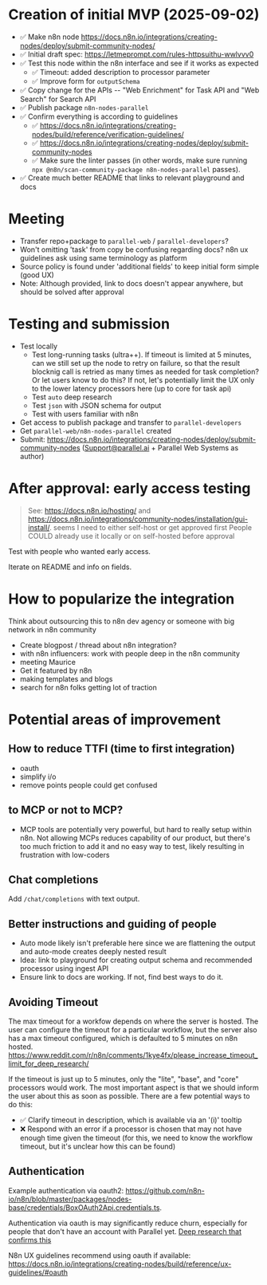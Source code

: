 # Creation of initial MVP (2025-09-02)

- ✅ Make n8n node https://docs.n8n.io/integrations/creating-nodes/deploy/submit-community-nodes/
- ✅ Initial draft spec: https://letmeprompt.com/rules-httpsuithu-wwlvvv0
- ✅ Test this node within the n8n interface and see if it works as expected
  - ✅ Timeout: added description to processor parameter
  - ✅ Improve form for `outputSchema`
- ✅ Copy change for the APIs -- "Web Enrichment" for Task API and "Web Search" for Search API
- ✅ Publish package `n8n-nodes-parallel`
- ✅ Confirm everything is according to guidelines
  - ✅ https://docs.n8n.io/integrations/creating-nodes/build/reference/verification-guidelines/
  - ✅ https://docs.n8n.io/integrations/creating-nodes/deploy/submit-community-nodes
  - ✅ Make sure the linter passes (in other words, make sure running `npx @n8n/scan-community-package n8n-nodes-parallel` passes).
- ✅ Create much better README that links to relevant playground and docs

# Meeting

- Transfer repo+package to `parallel-web` / `parallel-developers`?
- Won't omitting 'task' from copy be confusing regarding docs? n8n ux guidelines ask using same terminology as platform
- Source policy is found under 'additional fields' to keep initial form simple (good UX)
- Note: Although provided, link to docs doesn't appear anywhere, but should be solved after approval

# Testing and submission

- Test locally
  - Test long-running tasks (ultra++). If timeout is limited at 5 minutes, can we still set up the node to retry on failure, so that the result blocknig call is retried as many times as needed for task completion? Or let users know to do this? If not, let's potentially limit the UX only to the lower latency processors here (up to core for task api)
  - Test `auto` deep research
  - Test `json` with JSON schema for output
  - Test with users familiar with n8n
- Get access to publish package and transfer to `parallel-developers`
- Get `parallel-web/n8n-nodes-parallel` created
- Submit: https://docs.n8n.io/integrations/creating-nodes/deploy/submit-community-nodes (Support@parallel.ai + Parallel Web Systems as author)

# After approval: early access testing

> See: https://docs.n8n.io/hosting/ and https://docs.n8n.io/integrations/community-nodes/installation/gui-install/.
> seems I need to either self-host or get approved first
> People COULD already use it locally or on self-hosted before approval

Test with people who wanted early access.

Iterate on README and info on fields.

# How to popularize the integration

Think about outsourcing this to n8n dev agency or someone with big network in n8n community

- Create blogpost / thread about n8n integration?
- with n8n influencers: work with people deep in the n8n community
- meeting Maurice
- Get it featured by n8n
- making templates and blogs
- search for n8n folks getting lot of traction

# Potential areas of improvement

## How to reduce TTFI (time to first integration)

- oauth
- simplify i/o
- remove points people could get confused

## to MCP or not to MCP?

- MCP tools are potentially very powerful, but hard to really setup within n8n. Not allowing MCPs reduces capability of our product, but there's too much friction to add it and no easy way to test, likely resulting in frustration with low-coders

## Chat completions

Add `/chat/completions` with text output.

## Better instructions and guiding of people

- Auto mode likely isn't preferable here since we are flattening the output and auto-mode creates deeply nested result
- Idea: link to playground for creating output schema and recommended processor using ingest API
- Ensure link to docs are working. If not, find best ways to do it.

## Avoiding Timeout

The max timeout for a workfow depends on where the server is hosted. The user can configure the timeout for a particular workflow, but the server also has a max timeout configured, which is defaulted to 5 minutes on n8n hosted. https://www.reddit.com/r/n8n/comments/1kye4fx/please_increase_timeout_limit_for_deep_research/

If the timeout is just up to 5 minutes, only the "lite", "base", and "core" processors would work. The most important aspect is that we should inform the user about this as soon as possible. There are a few potential ways to do this:

- ✅ Clarify timeout in description, which is available via an '(i)' tooltip
- ❌ Respond with an error if a processor is chosen that may not have enough time given the timeout (for this, we need to know the workflow timeout, but it's unclear how this can be found)

## Authentication

Example authentication via oauth2: https://github.com/n8n-io/n8n/blob/master/packages/nodes-base/credentials/BoxOAuth2Api.credentials.ts.

Authentication via oauth is may significantly reduce churn, especially for people that don't have an account with Parallel yet. [Deep research that confirms this](https://claude.ai/public/artifacts/52c28da0-85b2-4fc8-9ca9-712cf949cbbb)

N8n UX guidelines recommend using oauth if available: https://docs.n8n.io/integrations/creating-nodes/build/reference/ux-guidelines/#oauth
